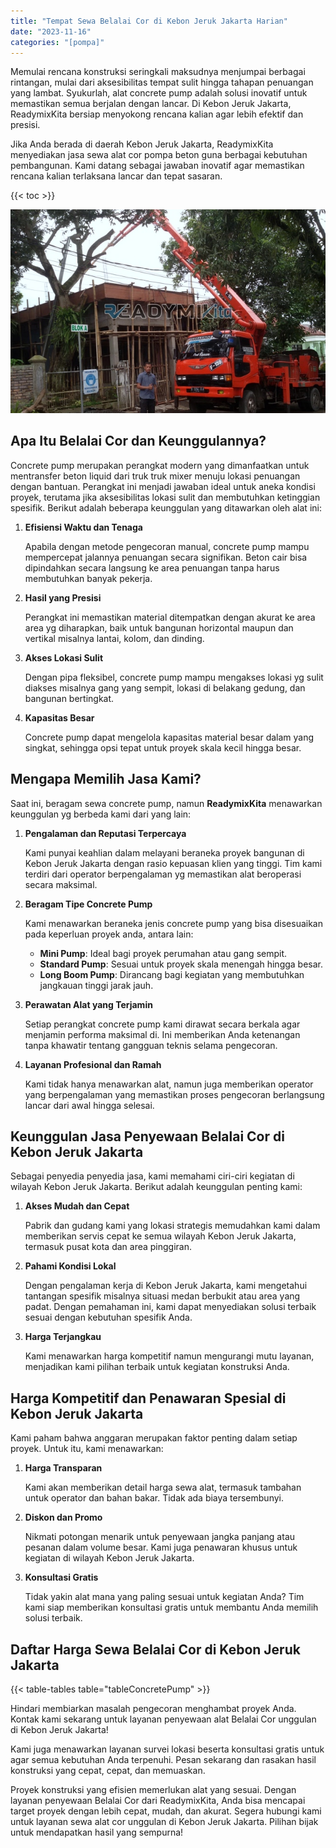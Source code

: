 ```yaml
---
title: "Tempat Sewa Belalai Cor di Kebon Jeruk Jakarta Harian"
date: "2023-11-16"
categories: "[pompa]"
---
```


Memulai rencana konstruksi seringkali maksudnya menjumpai berbagai rintangan, mulai dari aksesibilitas tempat sulit hingga tahapan penuangan yang lambat. Syukurlah, alat concrete pump adalah solusi inovatif untuk memastikan semua berjalan dengan lancar. Di Kebon Jeruk Jakarta, ReadymixKita bersiap menyokong rencana kalian agar lebih efektif dan presisi.

Jika Anda berada di daerah Kebon Jeruk Jakarta, ReadymixKita menyediakan jasa sewa alat cor pompa beton guna berbagai kebutuhan pembangunan. Kami datang sebagai jawaban inovatif agar memastikan rencana kalian terlaksana lancar dan tepat sasaran.

{{< toc >}}

![Tempat Sewa Belalai Cor di Kebon Jeruk Jakarta Harian](/images/pompa/sewa-pompa-17.jpg)

## Apa Itu Belalai Cor dan Keunggulannya?

Concrete pump merupakan perangkat modern yang dimanfaatkan untuk mentransfer beton liquid dari truk truk mixer menuju lokasi penuangan dengan bantuan. Perangkat ini menjadi jawaban ideal untuk aneka kondisi proyek, terutama jika aksesibilitas lokasi sulit dan membutuhkan ketinggian spesifik. Berikut adalah beberapa keunggulan yang ditawarkan oleh alat ini:

1. **Efisiensi Waktu dan Tenaga**

   Apabila dengan metode pengecoran manual, concrete pump mampu mempercepat jalannya penuangan secara signifikan. Beton cair bisa dipindahkan secara langsung ke area penuangan tanpa harus membutuhkan banyak pekerja.

2. **Hasil yang Presisi**

   Perangkat ini memastikan material ditempatkan dengan akurat ke area area yg diharapkan, baik untuk bangunan horizontal maupun dan vertikal misalnya lantai, kolom, dan dinding.

3. **Akses Lokasi Sulit**

   Dengan pipa fleksibel, concrete pump mampu mengakses lokasi yg sulit diakses misalnya gang yang sempit, lokasi di belakang gedung, dan bangunan bertingkat.

4. **Kapasitas Besar**

   Concrete pump dapat mengelola kapasitas material besar dalam yang singkat, sehingga opsi tepat untuk proyek skala kecil hingga besar.

## Mengapa Memilih Jasa Kami?

Saat ini, beragam sewa concrete pump, namun **ReadymixKita** menawarkan keunggulan yg berbeda kami dari yang lain:

1. **Pengalaman dan Reputasi Terpercaya**

   Kami punyai keahlian dalam melayani beraneka proyek bangunan di Kebon Jeruk Jakarta dengan rasio kepuasan klien yang tinggi. Tim kami terdiri dari operator berpengalaman yg memastikan alat beroperasi secara maksimal.

2. **Beragam Tipe Concrete Pump**

   Kami menawarkan beraneka jenis concrete pump yang bisa disesuaikan pada keperluan proyek anda, antara lain:
   - **Mini Pump**: Ideal bagi proyek perumahan atau gang sempit.
   - **Standard Pump**: Sesuai untuk proyek skala menengah hingga besar.
   - **Long Boom Pump**: Dirancang bagi kegiatan yang membutuhkan jangkauan tinggi jarak jauh.

3. **Perawatan Alat yang Terjamin**

   Setiap perangkat concrete pump kami dirawat secara berkala agar menjamin performa maksimal di. Ini memberikan Anda ketenangan tanpa khawatir tentang gangguan teknis selama pengecoran.

4. **Layanan Profesional dan Ramah**

   Kami tidak hanya menawarkan alat, namun juga memberikan operator yang berpengalaman yang memastikan proses pengecoran berlangsung lancar dari awal hingga selesai.

## Keunggulan Jasa Penyewaan Belalai Cor di Kebon Jeruk Jakarta

Sebagai penyedia penyedia jasa, kami memahami ciri-ciri kegiatan di wilayah Kebon Jeruk Jakarta. Berikut adalah keunggulan penting kami:

1. **Akses Mudah dan Cepat**

   Pabrik dan gudang kami yang lokasi strategis memudahkan kami dalam memberikan servis cepat ke semua wilayah Kebon Jeruk Jakarta, termasuk pusat kota dan area pinggiran.

2. **Pahami Kondisi Lokal**

   Dengan pengalaman kerja di Kebon Jeruk Jakarta, kami mengetahui tantangan spesifik misalnya situasi medan berbukit atau area yang padat. Dengan pemahaman ini, kami dapat menyediakan solusi terbaik sesuai dengan kebutuhan spesifik Anda.

3. **Harga Terjangkau**

   Kami menawarkan harga kompetitif namun mengurangi mutu layanan, menjadikan kami pilihan terbaik untuk kegiatan konstruksi Anda.

## Harga Kompetitif dan Penawaran Spesial di Kebon Jeruk Jakarta

Kami paham bahwa anggaran merupakan faktor penting dalam setiap proyek. Untuk itu, kami menawarkan:

1. **Harga Transparan**

   Kami akan memberikan detail harga sewa alat, termasuk tambahan untuk operator dan bahan bakar. Tidak ada biaya tersembunyi.

2. **Diskon dan Promo**

   Nikmati potongan menarik untuk penyewaan jangka panjang atau pesanan dalam volume besar. Kami juga penawaran khusus untuk kegiatan di wilayah Kebon Jeruk Jakarta.

3. **Konsultasi Gratis**

   Tidak yakin alat mana yang paling sesuai untuk kegiatan Anda? Tim kami siap memberikan konsultasi gratis untuk membantu Anda memilih solusi terbaik.

## Daftar Harga Sewa Belalai Cor di Kebon Jeruk Jakarta

{{< table-tables table="tableConcretePump" >}}

Hindari membiarkan masalah pengecoran menghambat proyek Anda. Kontak kami sekarang untuk layanan penyewaan alat Belalai Cor unggulan di Kebon Jeruk Jakarta!

Kami juga menawarkan layanan survei lokasi beserta konsultasi gratis untuk agar semua kebutuhan Anda terpenuhi. Pesan sekarang dan rasakan hasil konstruksi yang cepat, cepat, dan memuaskan.

Proyek konstruksi yang efisien memerlukan alat yang sesuai. Dengan layanan penyewaan Belalai Cor dari ReadymixKita, Anda bisa mencapai target proyek dengan lebih cepat, mudah, dan akurat. Segera hubungi kami untuk layanan sewa alat cor unggulan di Kebon Jeruk Jakarta. Pilihan bijak untuk mendapatkan hasil yang sempurna!